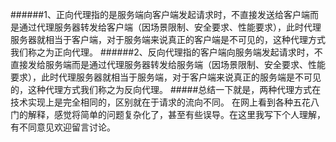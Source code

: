 ######1、正向代理指的是服务端向客户端发起请求时，不直接发送给客户端而是通过代理服务器转发给客户端（因场景限制、安全要求、性能要求），此时代理服务器就相当于客户端，对于服务端来说真正的客户端是不可见的，这种代理方式我们称之为正向代理。
######2、反向代理指的客户端向服务端发起请求时，不直接发给服务端而是通过代理服务器转发给服务端（因场景限制、安全要求、性能要求），此时代理服务器就相当于服务端，对于客户端来说真正的服务端是不可见的，这种代理方式我们称之为反向代理。
#####总结一下就是，两种代理方式在技术实现上是完全相同的，区别就在于请求的流向不同。
在网上看到各种五花八门的解释，感觉将简单的问题复杂化了，甚至有些误导。在这里我写下个人理解，有不同意见欢迎留言讨论。